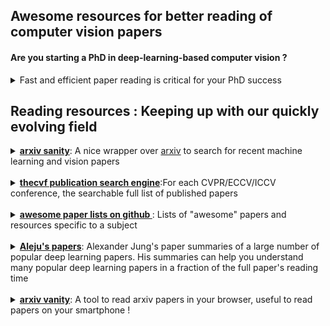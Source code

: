 ## Awesome  resources for better reading of computer vision papers

#### Are you starting a PhD in deep-learning-based computer vision ?

<details> <summary> Fast and efficient paper reading is critical for your PhD success</summary>

- A PhD can be a race against time (you have to stay up-to-date with recent publications, you have to match state of the art results which is getting more and more competitive as time goes, and you have to finish writing your thesis before your funding runs out!)
- Your reading has to be as efficient as can be, some tools can help you with that !

</details>

## Reading resources : Keeping up with our quickly evolving field

<details> <summary> <a href="http://www.arxiv-sanity.com"><b>arxiv sanity</b></a>: A nice wrapper over <a href="https://arxiv.org/">arxiv</a> to search for recent machine learning and vision papers </summary> 

#### Pros: 

- easy query of papers with the research tool using keywords, author names, ...
- allows you to save papers in a virtual library for future reading
- good [top recent](http://www.arxiv-sanity.com/top?timefilter=month&vfilter=all) functionality based on what people put into their library (which I found a more reliable metric then [hype](http://www.arxiv-sanity.com/toptwtr?timefilter=month) which is based on tweets

#### Cons:
- only covers the last three years, so only useful to find recent papers

</details>

<br/>

<details> <summary> <a href="http://openaccess.thecvf.com/ICCV2019_search.py"><b>thecvf publication search engine</b></a>:For each CVPR/ECCV/ICCV conference, the searchable full list of published papers </summary> 

#### Pros: 

- reliable source of peer-reviewed computer vision papers
- likely the state-of-the-art papers you would need to compare against are among this list
- [ICCV'19 papers](http://openaccess.thecvf.com/ICCV2019_search.py)
- [CVPR'19 papers](http://openaccess.thecvf.com/CVPR2019_search.py)
- [ECCV'18 papers](http://openaccess.thecvf.com/ECCV2018_search.py)
- [CVPR'18 papers](http://openaccess.thecvf.com/CVPR2018_search.py)
- etc...

#### Cons:
- search results can be a bit imprecise, so it often requires some additional skimming through papers that are returned by the search

</details>

<br/>


<details><summary><a href="https://github.com/jnv/lists"><b>awesome paper lists on github </b> </a>: Lists of "awesome" papers and resources specific to a subject</summary>

#### Pros:
- Exist on a large variety of topics, and at different granularitiees, don't know where to start ? Try a [search on github](https://github.com/search?q=awesome+lists) with `awesome list` and some additional keywords
- Can allow you to painlessly keep-up with papers of a very specific subfield (as in the [hand-pose-estimation case](https://github.com/xinghaochen/awesome-hand-pose-estimation))
- For some examples checkout [awesomep-deep-vision](https://github.com/kjw0612/awesome-deep-vision) and [awesome-computer-vision](https://github.com/jbhuang0604/awesome-computer-vision#readme)  

 
#### Cons:

- No guarantees (might not be actively maintained)
- No standardized format (can be ordered according to time, popularity, ...)
- Might not exist for your specific sub-domain of interest (for instance, I couldn't find a body-pose awesome list), this is the opportunity to create one ! It will surely benefit the community.
</details>

<br/>

<details>
<summary><a href="https://github.com/aleju/papers"><b>Aleju's papers</b></a>: Alexander Jung's paper summaries of a large number of popular deep learning papers. His summaries can help you understand many popular deep learning papers in a fraction of the full paper's reading time </summary>

#### Pros:

- Covers a **lot** of papers, probably any fundation paper of deep learning ([batch-norm](https://github.com/aleju/papers/blob/00738fd38435e224aa10c04421e6abea199b92a6/neural-nets/Batch_Normalization.md), [adam](https://github.com/aleju/papers/blob/00738fd38435e224aa10c04421e6abea199b92a6/neural-nets/Adam.md), ...), a lot of widely-used papers ([Mask-RCNN](https://github.com/aleju/papers/blob/3d0fe44ad55e143390bd298dfd1d5c6050a5bcca/neural-nets/Mask_R-CNN.md), [Cycle-GAN](https://github.com/aleju/papers/blob/6873ee03a24b2ab08fae20eeeb323ae06511b969/neural-nets/Unsupervised_Image-to-Image_Translation_Networks.md), ...)
- If you want to understand some hype or widely used paper, chances you will find it there, and if you find it it will help you understand the general ideas as well as the implementation details

#### Cons:
- Of course, as this effort mainly relies on the effort of one (very productive) person, not *all* papers are available in this cheat-sheet format

</details>

<br/>


<details><summary><a href="https://www.arxiv-vanity.com/"><b>arxiv vanity</b></a>: A tool to read arxiv papers in your browser, useful to read papers on your smartphone ! </summary>

#### Pros:
- Simple interface which converts arxiv papers to webpages for easy scrolling

#### Cons:
- Good reading, but nothing more, as there are no easy tools to annotate the paper on your smartphone directly

</details>

<br/>
